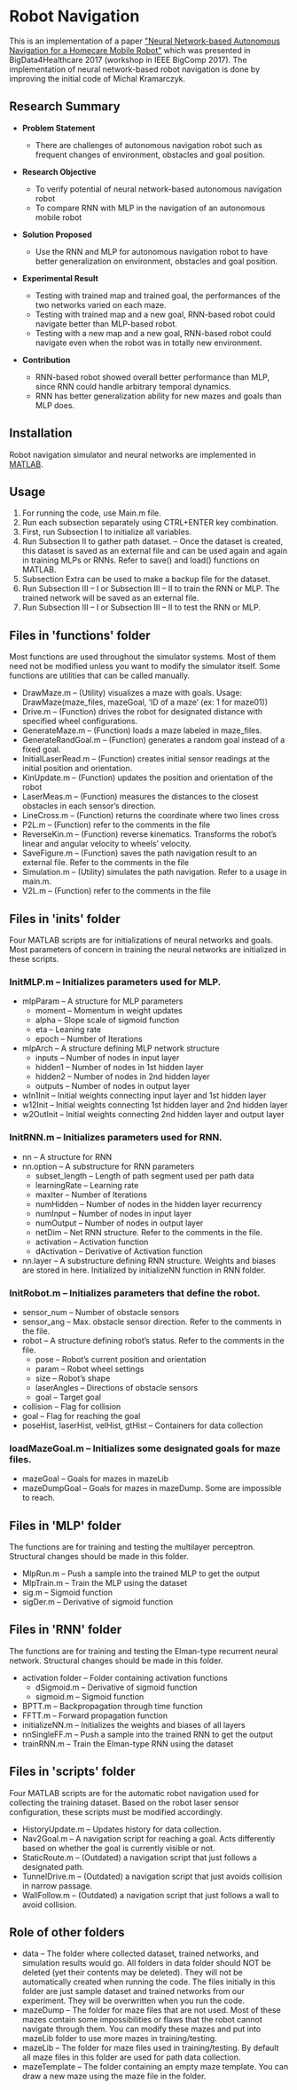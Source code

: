 Robot Navigation
=======

This is an implementation of a paper ["Neural Network-based Autonomous Navigation for a Homecare Mobile Robot"](http://ieeexplore.ieee.org/document/7881744/) which was presented in BigData4Healthcare 2017 (workshop in IEEE BigComp 2017).
The implementation of neural network-based robot navigation is done by improving the initial code of Michal Kramarczyk.

## Research Summary
- **Problem Statement**
    - There are challenges of autonomous navigation robot such as frequent changes of environment, obstacles and goal position.

- **Research Objective**
    - To verify potential of neural network-based autonomous navigation robot
    - To compare RNN with MLP in the navigation of an autonomous mobile robot

- **Solution Proposed**
    - Use the RNN and MLP for autonomous navigation robot to have better generalization on environment, obstacles and goal position.

- **Experimental Result**
    - Testing with trained map and trained goal, the performances of the two networks varied on each maze.
    - Testing with trained map and a new goal, RNN-based robot could navigate better than MLP-based robot.
    - Testing with a new map and a new goal, RNN-based robot could navigate even when the robot was in totally new environment.
    
- **Contribution**
    - RNN-based robot showed overall better performance than MLP, since RNN could handle arbitrary temporal dynamics.
    - RNN has better generalization ability for new mazes and goals than MLP does.

## Installation

Robot navigation simulator and neural networks are implemented in [MATLAB](https://www.mathworks.com/products/matlab.html).

## Usage

1.	For running the code, use Main.m file.
2.	Run each subsection separately using CTRL+ENTER key combination.
3.	First, run Subsection I to initialize all variables.
4.	Run Subsection II to gather path dataset. – Once the dataset is created, this dataset is saved as an external file and can be used again and again in training MLPs or RNNs. Refer to save() and load() functions on MATLAB.
5.	Subsection Extra can be used to make a backup file for the dataset.
6.	Run Subsection III – I or Subsection III – II to train the RNN or MLP. The trained network will be saved as an external file.
7.	Run Subsection III – I or Subsection III – II to test the RNN or MLP.
  
## Files in 'functions' folder

Most functions are used throughout the simulator systems. Most of them need not be modified unless you want to modify the simulator itself. Some functions are utilities that can be called manually.

-	DrawMaze.m – (Utility) visualizes a maze with goals.
Usage: DrawMaze(maze_files, mazeGoal, ‘ID of a maze’ (ex: 1 for maze01))
-	Drive.m – (Function) drives the robot for designated distance with specified wheel configurations.
-	GenerateMaze.m – (Function) loads a maze labeled in maze_files.
-	GenerateRandGoal.m – (Function) generates a random goal instead of a fixed goal.
-	InitialLaserRead.m – (Function) creates initial sensor readings at the initial position and orientation.
-	KinUpdate.m – (Function) updates the position and orientation of the robot
-	LaserMeas.m – (Function) measures the distances to the closest obstacles in each sensor’s direction.
-	LineCross.m – (Function) returns the coordinate where two lines cross
-	P2L.m – (Function) refer to the comments in the file
-	ReverseKin.m – (Function) reverse kinematics. Transforms the robot’s linear and angular velocity to wheels’ velocity.
-	SaveFigure.m – (Function) saves the path navigation result to an external file. Refer to the comments in the file
-	Simulation.m – (Utility) simulates the path navigation. Refer to a usage in main.m.
-	V2L.m – (Function) refer to the comments in the file

## Files in 'inits' folder

Four MATLAB scripts are for initializations of neural networks and goals. Most parameters of concern in training the neural networks are initialized in these scripts.

### InitMLP.m – Initializes parameters used for MLP.
  -	mlpParam – A structure for MLP parameters
    -	moment – Momentum in weight updates
    -	alpha – Slope scale of sigmoid function
    -	eta – Leaning rate
    -	epoch – Number of Iterations
  -	mlpArch – A structure defining MLP network structure
    -	inputs – Number of nodes in input layer
    -	hidden1 – Number of nodes in 1st hidden layer
    -	hidden2 – Number of nodes in 2nd hidden layer
    -	outputs – Number of nodes in output layer
  -	wIn1Init – Initial weights connecting input layer and 1st hidden layer
  -	w12Init – Initial weights connecting 1st hidden layer and 2nd hidden layer
  -	w2OutInit – Initial weights connecting 2nd hidden layer and output layer


### InitRNN.m – Initializes parameters used for RNN.
  - nn – A structure for RNN
  -	nn.option – A substructure for RNN parameters
    -	subset_length – Length of path segment used per path data
    -	learningRate – Learning rate
    -	maxIter – Number of Iterations
    -	numHidden – Number of nodes in the hidden layer recurrency
    -	numInput – Number of nodes in input layer
    -	numOutput – Number of nodes in output layer
    -	netDim – Net RNN structure. Refer to the comments in the file.
    -	activation – Activation function
    -	dActivation – Derivative of Activation function
  -	nn.layer – A substructure defining RNN structure. Weights and biases are stored in here. Initialized by initializeNN function in RNN folder.

### InitRobot.m – Initializes parameters that define the robot.
  -	sensor_num – Number of obstacle sensors
  -	sensor_ang – Max. obstacle sensor direction. Refer to the comments in the file.
  -	robot – A structure defining robot’s status. Refer to the comments in the file.
    -	pose – Robot’s current position and orientation
    -	param – Robot wheel settings
    -	size – Robot’s shape
    -	laserAngles – Directions of obstacle sensors
    -	goal – Target goal
  -	collision – Flag for collision
  -	goal – Flag for reaching the goal
  -	poseHist, laserHist, velHist, gtHist – Containers for data collection

### loadMazeGoal.m – Initializes some designated goals for maze files.
  -	mazeGoal – Goals for mazes in mazeLib
  -	mazeDumpGoal – Goals for mazes in mazeDump. Some are impossible to reach.

## Files in 'MLP' folder
The functions are for training and testing the multilayer perceptron. Structural changes should be made in this folder.

-	MlpRun.m – Push a sample into the trained MLP to get the output
-	MlpTrain.m – Train the MLP using the dataset
-	sig.m – Sigmoid function
-	sigDer.m – Derivative of sigmoid function

## Files in 'RNN' folder
The functions are for training and testing the Elman-type recurrent neural   network.
Structural changes should be made in this folder.

- activation folder – Folder containing activation functions
  -	dSigmoid.m – Derivative of sigmoid function
  -	sigmoid.m – Sigmoid function
- BPTT.m – Backpropagation through time function
- FFTT.m – Forward propagation function
- initializeNN.m – Initializes the weights and biases of all layers
- nnSingleFF.m – Push a sample into the trained RNN to get the output
- trainRNN.m – Train the Elman-type RNN using the dataset

## Files in 'scripts' folder
Four MATLAB scripts are for the automatic robot navigation used for collecting the training dataset. Based on the robot laser sensor configuration, these scripts must be modified accordingly.

-	HistoryUpdate.m – Updates history for data collection.
-	Nav2Goal.m – A navigation script for reaching a goal. Acts differently based on whether the goal is currently visible or not.
-	StaticRoute.m – (Outdated) a navigation script that just follows a designated path.
-	TunnelDrive.m – (Outdated) a navigation script that just avoids collision in narrow passage.
-	WallFollow.m – (Outdated) a navigation script that just follows a wall to avoid collision.

## Role of other folders
-	data – The folder where collected dataset, trained networks, and simulation results would go. All folders in data folder should NOT be deleted (yet their contents may be deleted). They will not be automatically created when running the code. The files initially in this folder are just sample dataset and trained networks from our experiment. They will be overwritten when you run the code.
-	mazeDump – The folder for maze files that are not used. Most of these mazes contain some impossibilities or flaws that the robot cannot navigate through them. You can modify these mazes and put into mazeLib folder to use more mazes in training/testing.
-	mazeLib – The folder for maze files used in training/testing. By default all maze files in this folder are used for path data collection.
-	mazeTemplate – The folder containing an empty maze template. You can draw a new maze using the maze file in the folder.


 
